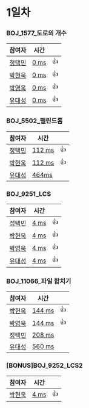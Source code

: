 
# 1일차  
### BOJ_1577_도로의 개수
| 참여자 | 시간 |  |
|--|--|--|
| [정택민](https://github.com/jtm0609)  | [0 ms](https://github.com/gusdnr9875/Algorithm-Study/blob/master/2%EC%A3%BC%EC%B0%A8/BOJ_1577_%EB%8F%84%EB%A1%9C%EC%9D%98%20%EA%B0%9C%EC%88%98/takmin.cpp)| 👍 |
| [박현욱](https://github.com/gusdnr9875) | [0 ms](https://github.com/gusdnr9875/Algorithm-Study/blob/master/2%EC%A3%BC%EC%B0%A8/BOJ_1577_%EB%8F%84%EB%A1%9C%EC%9D%98%20%EA%B0%9C%EC%88%98/hyunwook.cpp) | 👍 |
| [박영욱](https://github.com/dong9706)  | [0 ms](https://github.com/gusdnr9875/Algorithm-Study/blob/master/2%EC%A3%BC%EC%B0%A8/BOJ_1577_%EB%8F%84%EB%A1%9C%EC%9D%98%20%EA%B0%9C%EC%88%98/YoungWook.cpp)  | 👍 |
| [유대성](https://github.com/daerong) | [0 ms](https://github.com/gusdnr9875/Algorithm-Study/blob/master/2%EC%A3%BC%EC%B0%A8/BOJ_1577_%EB%8F%84%EB%A1%9C%EC%9D%98%20%EA%B0%9C%EC%88%98/daerong.cpp) | 👍 |
 
### BOJ_5502_팰린드롬
| 참여자 | 시간 |  |
|--|--|--|
| [정택민](https://github.com/jtm0609)  | [112 ms](https://github.com/gusdnr9875/Algorithm-Study/blob/master/2%EC%A3%BC%EC%B0%A8/BOJ_5502_%ED%8C%B0%EB%A6%B0%EB%93%9C%EB%A1%AC/takmin.cpp) | 👍 |
| [박현욱](https://github.com/gusdnr9875) | [112 ms](https://github.com/gusdnr9875/Algorithm-Study/blob/master/2%EC%A3%BC%EC%B0%A8/BOJ_5502_%ED%8C%B0%EB%A6%B0%EB%93%9C%EB%A1%AC/hyunwook.cpp) | 👍 |
| [유대성](https://github.com/daerong) | [464ms](https://github.com/gusdnr9875/Algorithm-Study/blob/master/2%EC%A3%BC%EC%B0%A8/BOJ_5502_%ED%8C%B0%EB%A6%B0%EB%93%9C%EB%A1%AC/daerong.cpp) |  |

### BOJ_9251_LCS
| 참여자 | 시간 |  |
|--|--|--|
| [정택민](https://github.com/jtm0609)  | [4 ms](https://github.com/gusdnr9875/Algorithm-Study/blob/master/2%EC%A3%BC%EC%B0%A8/BOJ_9251_LCS/takmin.cpp) | 👍 |
| [박현욱](https://github.com/gusdnr9875) | [4 ms](https://github.com/gusdnr9875/Algorithm-Study/blob/master/2%EC%A3%BC%EC%B0%A8/BOJ_9251_LCS/Hyunwook.cpp) | 👍 |
| [박영욱](https://github.com/dong9706)  | [4 ms](https://github.com/gusdnr9875/Algorithm-Study/blob/master/2%EC%A3%BC%EC%B0%A8/BOJ_9251_LCS/YoungWook.cpp) | 👍 |
| [유대성](https://github.com/daerong) | [4 ms](https://github.com/gusdnr9875/Algorithm-Study/blob/master/2%EC%A3%BC%EC%B0%A8/BOJ_9251_LCS/daerong.cpp) | 👍 |

### BOJ_11066_파일 합치기
| 참여자 | 시간 |  |
|--|--|--|
| [박현욱](https://github.com/gusdnr9875) | [144 ms](https://github.com/gusdnr9875/Algorithm-Study/blob/master/2%EC%A3%BC%EC%B0%A8/BOJ_11066_%ED%8C%8C%EC%9D%BC%20%ED%95%A9%EC%B9%98%EA%B8%B0/Hyunwook.cpp)  | 👍 |
| [박영욱](https://github.com/dong9706)  | [144 ms](https://github.com/gusdnr9875/Algorithm-Study/blob/master/2%EC%A3%BC%EC%B0%A8/BOJ_11066_%ED%8C%8C%EC%9D%BC%20%ED%95%A9%EC%B9%98%EA%B8%B0/YoungWook.cpp) | 👍 |
| [정택민](https://github.com/jtm0609)  | [208 ms](https://github.com/gusdnr9875/Algorithm-Study/blob/master/2%EC%A3%BC%EC%B0%A8/BOJ_11066_%ED%8C%8C%EC%9D%BC%20%ED%95%A9%EC%B9%98%EA%B8%B0/takmin.cpp) |  |
| [유대성](https://github.com/daerong) | [560 ms](https://github.com/gusdnr9875/Algorithm-Study/blob/master/2%EC%A3%BC%EC%B0%A8/BOJ_11066_%ED%8C%8C%EC%9D%BC%20%ED%95%A9%EC%B9%98%EA%B8%B0/daerong.cpp)  |  |

###  [BONUS]BOJ_9252_LCS2  
| 참여자 | 시간 |  |
|--|--|--|
| [박현욱](https://github.com/gusdnr9875) | [4 ms](https://github.com/gusdnr9875/Algorithm-Study/blob/master/2%EC%A3%BC%EC%B0%A8/%5BBONUS%5DBOJ_9252_LCS2/Hyunwook.cpp) | 👍 |  